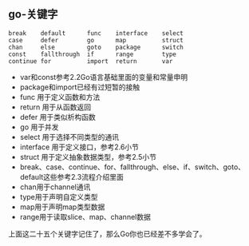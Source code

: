 ## go-关键字


```
break    default      func    interface    select
case     defer        go      map          struct
chan     else         goto    package      switch
const    fallthrough  if      range        type
continue for          import  return       var
```
- var和const参考2.2Go语言基础里面的变量和常量申明
- package和import已经有过短暂的接触
- func 用于定义函数和方法
- return 用于从函数返回
- defer 用于类似析构函数
- go 用于并发
- select 用于选择不同类型的通讯
- interface 用于定义接口，参考2.6小节
- struct 用于定义抽象数据类型，参考2.5小节
- break、case、continue、for、fallthrough、else、if、switch、goto、default这些参考2.3流程介绍里面
- chan用于channel通讯
- type用于声明自定义类型
- map用于声明map类型数据
- range用于读取slice、map、channel数据

上面这二十五个关键字记住了，那么Go你也已经差不多学会了。

